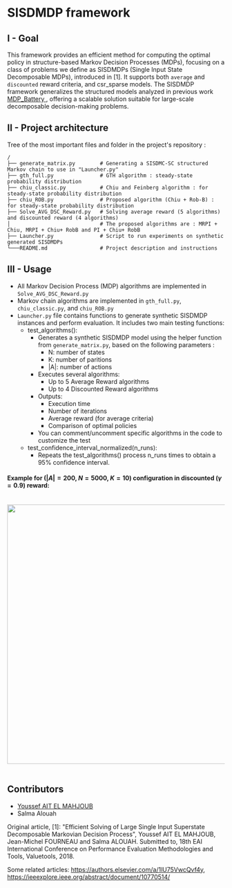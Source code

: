# SISDMDP framework

## I - Goal

This framework provides an efficient method for computing the optimal policy in structure-based Markov Decision Processes (MDPs), focusing on a class of problems we define as SISDMDPs (Single Input State Decomposable MDPs), introduced in [1].
It supports both `average` and `discounted` reward criteria, and csr_sparse models. The SISDMDP framework generalizes the structured models analyzed in previous work <a href="https://github.com/ossef/MDP_Battery" target="_blank"> MDP_Battery </a>, offering a scalable solution suitable for large-scale decomposable decision-making problems.


## II - Project architecture

Tree of the most important files and folder in the project's repository :

```
/
├── generate_matrix.py        # Generating a SISDMC-SC structured Markov chain to use in "Launcher.py"
├── gth_full.py               # GTH algorithm : steady-state probability distribution
├── chiu_classic.py           # Chiu and Feinberg algorithm : for steady-state probability distribution
├── chiu_ROB.py               # Proposed algorithm (Chiu + Rob-B) : for steady-state probability distribution
├── Solve_AVG_DSC_Reward.py   # Solving average reward (5 algorithms) and discounted reward (4 algorithms)
│                             # The proposed algorithms are : MRPI + Chiu, MRPI + Chiu+ RobB and PI + Chiu+ RobB
├── Launcher.py               # Script to run experiments on synthetic generated SISDMDPs 
└───README.md                 # Project description and instructions
```

## III - Usage 
- All Markov Decision Process (MDP) algorithms are implemented in `Solve_AVG_DSC_Reward.py`
- Markov chain algorithms are implemented in `gth_full.py`, `chiu_classic.py`, and `chiu_ROB.py`
- `Launcher.py` file contains functions to generate synthetic SISDMDP instances and perform evaluation. It includes two main testing functions:
    - test_algorithms():
        - Generates a synthetic SISDMDP model using the helper function from `generate_matrix.py`, based on the following parameters :
            - N: number of states
            - K: number of paritions
            - |A|: number of actions
        - Executes several algorithms:
            - Up to 5 Average Reward algorithms
            - Up to 4 Discounted Reward algorithms
        - Outputs:
            - Execution time
            - Number of iterations
            - Average reward (for average criteria)
            - Comparison of optimal policies
        - You can comment/uncomment specific algorithms in the code to customize the test
    - test_confidence_interval_normalized(n_runs):
        - Repeats the test_algorithms() process n_runs times to obtain a 95% confidence interval.

#### Example for ($|A|=200$, $N=5000$, $K=10$) configuration in discounted $(\gamma=0.9)$ reward:

<br>
<div align="center">
    <img src="MDP_Case_6.png" width="800" height="600"/>
</div>
<br>
     
##  Contributors

- [Youssef AIT EL MAHJOUB](https://github.com/ossef)
- Salma Alouah

Original article, [1]: "Efficient Solving of Large Single Input Superstate Decomposable Markovian Decision Process", Youssef AIT EL MAHJOUB, Jean-Michel FOURNEAU and Salma ALOUAH. Submitted to, 18th EAI International Conference on Performance Evaluation Methodologies and Tools, Valuetools, 2018.

Some related articles: https://authors.elsevier.com/a/1lU75VwcQvf4y, https://ieeexplore.ieee.org/abstract/document/10770514/

          
